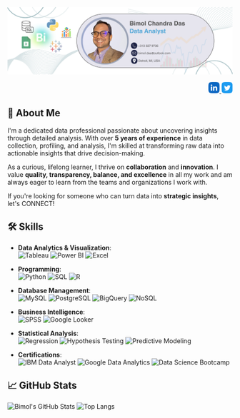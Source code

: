 [<img src='https://github.com/bimolcdas/bimolcdas/blob/main/GitHub%20Cover.png?raw=true' alt='Bimol Chandra Das'>](https://github.com/bimolcdas/)

<p align="right">
    <a href="https://www.linkedin.com/in/bimolcdas/" target="_blank">
        <img src="https://github.com/bimolcdas/bimolcdas/blob/main/linkedin.png?raw=true" alt="LinkedIn - Bimol Chandra Das" height="25">
    </a> 
    <a href="https://twitter.com/bimolcdas" target="_blank">
        <img src="https://github.com/bimolcdas/bimolcdas/blob/main/twitter.png?raw=true" alt="Twitter - Bimol Chandra Das" height="25">
    </a>
</p>


## 🚀 About Me

I'm a dedicated data professional passionate about uncovering insights through detailed analysis. With over **5 years of experience** in data collection, profiling, and analysis, I'm skilled at transforming raw data into actionable insights that drive decision-making.

As a curious, lifelong learner, I thrive on **collaboration** and **innovation**. I value **quality, transparency, balance, and excellence** in all my work and am always eager to learn from the teams and organizations I work with.

If you're looking for someone who can turn data into **strategic insights**, let's CONNECT!


## 🛠 Skills
- **Data Analytics & Visualization**:  
  ![Tableau](https://img.shields.io/badge/Tableau-E97627?style=for-the-badge&logo=Tableau&logoColor=white) ![Power BI](https://img.shields.io/badge/PowerBI-F2C811?style=for-the-badge&logo=Power-BI&logoColor=black) ![Excel](https://img.shields.io/badge/Excel-217346?style=for-the-badge&logo=Microsoft-Excel&logoColor=white)

- **Programming**:  
  ![Python](https://img.shields.io/badge/Python-3776AB?style=for-the-badge&logo=Python&logoColor=white) ![SQL](https://img.shields.io/badge/SQL-336791?style=for-the-badge&logo=MySQL&logoColor=white) ![R](https://img.shields.io/badge/R-276DC3?style=for-the-badge&logo=R&logoColor=white)

- **Database Management**:  
  ![MySQL](https://img.shields.io/badge/MySQL-4479A1?style=for-the-badge&logo=MySQL&logoColor=white) ![PostgreSQL](https://img.shields.io/badge/PostgreSQL-4169E1?style=for-the-badge&logo=PostgreSQL&logoColor=white) ![BigQuery](https://img.shields.io/badge/BigQuery-4285F4?style=for-the-badge&logo=Google-Cloud&logoColor=white) ![NoSQL](https://img.shields.io/badge/NoSQL-4A4A55?style=for-the-badge&logo=Amazon-DynamoDB&logoColor=white)

- **Business Intelligence**:  
  ![SPSS](https://img.shields.io/badge/SPSS-0052CC?style=for-the-badge&logo=IBM&logoColor=white) ![Google Looker](https://img.shields.io/badge/Looker-4285F4?style=for-the-badge&logo=Google&logoColor=white)

- **Statistical Analysis**:  
  ![Regression](https://img.shields.io/badge/Regression-4C4C4C?style=for-the-badge&logo=scikit-learn&logoColor=white) ![Hypothesis Testing](https://img.shields.io/badge/Hypothesis_Testing-006400?style=for-the-badge) ![Predictive Modeling](https://img.shields.io/badge/Predictive_Modeling-FF6F00?style=for-the-badge&logo=Data-Science&logoColor=white)

- **Certifications**:  
  ![IBM Data Analyst](https://img.shields.io/badge/IBM_Data_Analyst-FF4B00?style=for-the-badge&logo=IBM&logoColor=white) ![Google Data Analytics](https://img.shields.io/badge/Google_Data_Analytics-4285F4?style=for-the-badge&logo=Google&logoColor=white) ![Data Science Bootcamp](https://img.shields.io/badge/Data_Science_Bootcamp-6F4E37?style=for-the-badge&logo=Udacity&logoColor=white)



## 📈 GitHub Stats

![Bimol's GitHub Stats](https://github-readme-stats.vercel.app/api?username=bimolcdas&show_icons=true&theme=radical)
![Top Langs](https://github-readme-stats.vercel.app/api/top-langs/?username=bimolcdas&layout=compact&theme=radical)
